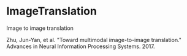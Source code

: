 # ImageTranslation
Image to image translation

Zhu, Jun-Yan, et al. "Toward multimodal image-to-image translation." Advances in Neural Information Processing Systems. 2017.
